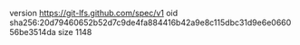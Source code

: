 version https://git-lfs.github.com/spec/v1
oid sha256:20d79460652b52d7c9de4fa884416b42a9e8c115dbc31d9e6e066056be3514da
size 1148
